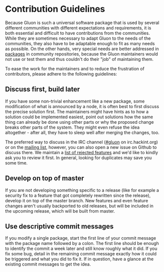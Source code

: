 Contribution Guidelines
=======================

Because Gluon is such a universal software package that is used by several
different communities with different expectations and requirements, it is both
essential and difficult to have contributions from the communities. While they
are sometimes necessary to adapt Gluon to the needs of the communities, they
also have to be adaptable enough to fit as many needs as possible. On the other
hands, very special needs are better addressed in [packages] in community
repositories, because the Gluon maintainers would not use or test them and
thus couldn't do their "job" of maintaining them.

To ease the work for the maintainers and to reduce the frustration of
contributors, please adhere to the following guidelines:

Discuss first, build later
--------------------------
If you have some non-trivial enhancement like a new package, some modification
of what is announced by a node, it is often best to first discuss the precise
solution first. The maintainers might have hints as to how a solution could be
implemented easiest, point out solutions how the same thing can already be done
using other parts or why the proposed change breaks other parts of the system.
They might even refuse the idea altogether - after all, they have to sleep well
after merging the changes, too.

The preferred way to discuss in the IRC channel ([#gluon] on irc.hackint.org)
or on the [mailing list], however, you can also open a new issue on Github to
discuss there. We maintain a [list of rejected features] and we'd like to
kindly ask you to review it first. In general, looking for duplicates may save
you some time.

Develop on top of master
------------------------
If you are not developing something specific to a release (like for example a
security fix to a feature that got completely rewritten since the release),
develop it on top of the master branch. New features and even feature changes
aren't usually backported to old releases, but will be included in the upcoming
release, which will be built from master.

Use descriptive commit messages
-------------------------------
If you modify a single package, start the first line of your commit message
with the package name followed by a colon. The first line should be enough to
identify the commit a week later and still know roughly what it did. If you
fix some bug, detail in the remaining commit message exactly how it could be
triggered and what you did to fix it. If in question, have a glance at the
existing commit messages to get the idea.


[packages]: http://gluon.readthedocs.org/en/latest/user/site.html#packages
[#gluon]: https://webirc.hackint.org/#gluon
[mailing list]: mailto:gluon@luebeck.freifunk.net
[list of rejected features]: https://github.com/freifunk-gluon/gluon/issues?q=label%3Arejected
